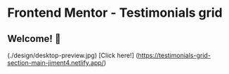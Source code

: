 # Frontend Mentor - Testimonials grid 

## Welcome! 👋

(./design/desktop-preview.jpg)
[Click here!] (https://testimonials-grid-section-main-jiment4.netlify.app/) 


